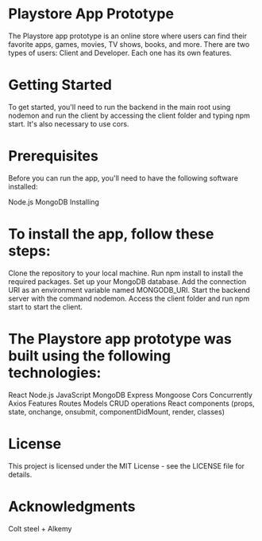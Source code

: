 # Playstore App Prototype
The Playstore app prototype is an online store where users can find their favorite apps, games, movies, TV shows, books, and more. There are two types of users: Client and Developer. Each one has its own features.

# Getting Started
To get started, you'll need to run the backend in the main root using nodemon and run the client by accessing the client folder and typing npm start. It's also necessary to use cors.

# Prerequisites
Before you can run the app, you'll need to have the following software installed:

Node.js
MongoDB
Installing

# To install the app, follow these steps:

Clone the repository to your local machine.
Run npm install to install the required packages.
Set up your MongoDB database.
Add the connection URI as an environment variable named MONGODB_URI.
Start the backend server with the command nodemon.
Access the client folder and run npm start to start the client.


# The Playstore app prototype was built using the following technologies:

React
Node.js
JavaScript
MongoDB
Express
Mongoose
Cors
Concurrently
Axios
Features
Routes
Models
CRUD operations
React components (props, state, onchange, onsubmit, componentDidMount, render, classes)

# License
This project is licensed under the MIT License - see the LICENSE file for details.

# Acknowledgments
Colt steel + Alkemy